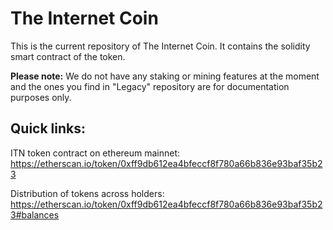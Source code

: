 # The Internet Coin
This is the current repository of The Internet Coin.
It contains the solidity smart contract of the token.

**Please note:** We do not have any staking or mining features at the moment and the ones you find in "Legacy" repository are for documentation purposes only.

## Quick links:

ITN token contract on ethereum mainnet:
https://etherscan.io/token/0xff9db612ea4bfeccf8f780a66b836e93baf35b23

Distribution of tokens across holders:
https://etherscan.io/token/0xff9db612ea4bfeccf8f780a66b836e93baf35b23#balances
